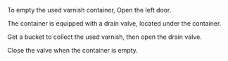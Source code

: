 To empty the used varnish container, Open the left door.

The container is equipped with a drain valve, located under the container.

Get a bucket to collect the used varnish, then open the drain valve.

Close the valve when the container is empty.

